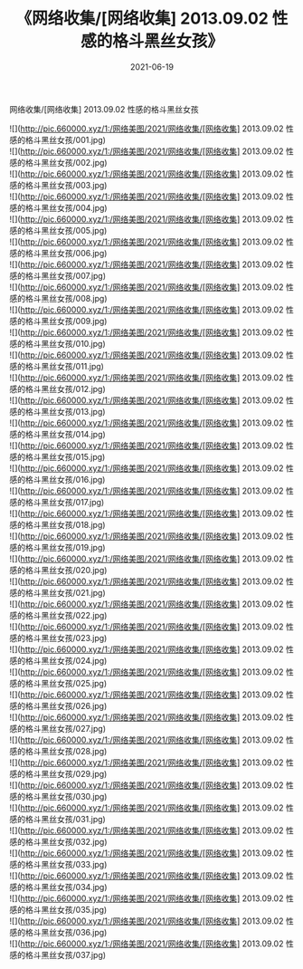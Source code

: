 ﻿---
layout: post
title:  《网络收集/[网络收集] 2013.09.02 性感的格斗黑丝女孩》
date:   2021-06-19
img: http://pic.660000.xyz/1:/网络美图/2021/网络收集/[网络收集] 2013.09.02 性感的格斗黑丝女孩/000.jpg
categories: [美女, 清纯, 唯美]
---

网络收集/[网络收集] 2013.09.02 性感的格斗黑丝女孩

 ![](http://pic.660000.xyz/1:/网络美图/2021/网络收集/[网络收集] 2013.09.02 性感的格斗黑丝女孩/001.jpg) <br>![](http://pic.660000.xyz/1:/网络美图/2021/网络收集/[网络收集] 2013.09.02 性感的格斗黑丝女孩/002.jpg) <br>![](http://pic.660000.xyz/1:/网络美图/2021/网络收集/[网络收集] 2013.09.02 性感的格斗黑丝女孩/003.jpg) <br>![](http://pic.660000.xyz/1:/网络美图/2021/网络收集/[网络收集] 2013.09.02 性感的格斗黑丝女孩/004.jpg) <br>![](http://pic.660000.xyz/1:/网络美图/2021/网络收集/[网络收集] 2013.09.02 性感的格斗黑丝女孩/005.jpg) <br>![](http://pic.660000.xyz/1:/网络美图/2021/网络收集/[网络收集] 2013.09.02 性感的格斗黑丝女孩/006.jpg) <br>![](http://pic.660000.xyz/1:/网络美图/2021/网络收集/[网络收集] 2013.09.02 性感的格斗黑丝女孩/007.jpg) <br>![](http://pic.660000.xyz/1:/网络美图/2021/网络收集/[网络收集] 2013.09.02 性感的格斗黑丝女孩/008.jpg) <br>![](http://pic.660000.xyz/1:/网络美图/2021/网络收集/[网络收集] 2013.09.02 性感的格斗黑丝女孩/009.jpg) <br>![](http://pic.660000.xyz/1:/网络美图/2021/网络收集/[网络收集] 2013.09.02 性感的格斗黑丝女孩/010.jpg) <br>![](http://pic.660000.xyz/1:/网络美图/2021/网络收集/[网络收集] 2013.09.02 性感的格斗黑丝女孩/011.jpg) <br>![](http://pic.660000.xyz/1:/网络美图/2021/网络收集/[网络收集] 2013.09.02 性感的格斗黑丝女孩/012.jpg) <br>![](http://pic.660000.xyz/1:/网络美图/2021/网络收集/[网络收集] 2013.09.02 性感的格斗黑丝女孩/013.jpg) <br>![](http://pic.660000.xyz/1:/网络美图/2021/网络收集/[网络收集] 2013.09.02 性感的格斗黑丝女孩/014.jpg) <br>![](http://pic.660000.xyz/1:/网络美图/2021/网络收集/[网络收集] 2013.09.02 性感的格斗黑丝女孩/015.jpg) <br>![](http://pic.660000.xyz/1:/网络美图/2021/网络收集/[网络收集] 2013.09.02 性感的格斗黑丝女孩/016.jpg) <br>![](http://pic.660000.xyz/1:/网络美图/2021/网络收集/[网络收集] 2013.09.02 性感的格斗黑丝女孩/017.jpg) <br>![](http://pic.660000.xyz/1:/网络美图/2021/网络收集/[网络收集] 2013.09.02 性感的格斗黑丝女孩/018.jpg) <br>![](http://pic.660000.xyz/1:/网络美图/2021/网络收集/[网络收集] 2013.09.02 性感的格斗黑丝女孩/019.jpg) <br>![](http://pic.660000.xyz/1:/网络美图/2021/网络收集/[网络收集] 2013.09.02 性感的格斗黑丝女孩/020.jpg) <br>![](http://pic.660000.xyz/1:/网络美图/2021/网络收集/[网络收集] 2013.09.02 性感的格斗黑丝女孩/021.jpg) <br>![](http://pic.660000.xyz/1:/网络美图/2021/网络收集/[网络收集] 2013.09.02 性感的格斗黑丝女孩/022.jpg) <br>![](http://pic.660000.xyz/1:/网络美图/2021/网络收集/[网络收集] 2013.09.02 性感的格斗黑丝女孩/023.jpg) <br>![](http://pic.660000.xyz/1:/网络美图/2021/网络收集/[网络收集] 2013.09.02 性感的格斗黑丝女孩/024.jpg) <br>![](http://pic.660000.xyz/1:/网络美图/2021/网络收集/[网络收集] 2013.09.02 性感的格斗黑丝女孩/025.jpg) <br>![](http://pic.660000.xyz/1:/网络美图/2021/网络收集/[网络收集] 2013.09.02 性感的格斗黑丝女孩/026.jpg) <br>![](http://pic.660000.xyz/1:/网络美图/2021/网络收集/[网络收集] 2013.09.02 性感的格斗黑丝女孩/027.jpg) <br>![](http://pic.660000.xyz/1:/网络美图/2021/网络收集/[网络收集] 2013.09.02 性感的格斗黑丝女孩/028.jpg) <br>![](http://pic.660000.xyz/1:/网络美图/2021/网络收集/[网络收集] 2013.09.02 性感的格斗黑丝女孩/029.jpg) <br>![](http://pic.660000.xyz/1:/网络美图/2021/网络收集/[网络收集] 2013.09.02 性感的格斗黑丝女孩/030.jpg) <br>![](http://pic.660000.xyz/1:/网络美图/2021/网络收集/[网络收集] 2013.09.02 性感的格斗黑丝女孩/031.jpg) <br>![](http://pic.660000.xyz/1:/网络美图/2021/网络收集/[网络收集] 2013.09.02 性感的格斗黑丝女孩/032.jpg) <br>![](http://pic.660000.xyz/1:/网络美图/2021/网络收集/[网络收集] 2013.09.02 性感的格斗黑丝女孩/033.jpg) <br>![](http://pic.660000.xyz/1:/网络美图/2021/网络收集/[网络收集] 2013.09.02 性感的格斗黑丝女孩/034.jpg) <br>![](http://pic.660000.xyz/1:/网络美图/2021/网络收集/[网络收集] 2013.09.02 性感的格斗黑丝女孩/035.jpg) <br>![](http://pic.660000.xyz/1:/网络美图/2021/网络收集/[网络收集] 2013.09.02 性感的格斗黑丝女孩/036.jpg) <br>![](http://pic.660000.xyz/1:/网络美图/2021/网络收集/[网络收集] 2013.09.02 性感的格斗黑丝女孩/037.jpg) <br>
